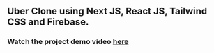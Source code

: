 ## Uber Clone using Next JS, React JS, Tailwind CSS and Firebase.

### Watch the project demo video [here](https://youtu.be/CyIAvduBZaw)
